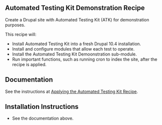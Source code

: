 ## Automated Testing Kit Demonstration Recipe
Create a Drupal site with Automated Testing Kit (ATK) for demonstration purposes.

This recipe will:
- Install Automated Testing Kit into a fresh Drupal 10.4 installation.
- Install and configure modules that allow each test to operate.
- Install the Automated Testing Kit Demoonstration sub-module.
- Run important functions, such as running cron to index the site, after
  the recipe is applied.

## Documentation

See the instructions at
[Applying the Automated Testing Kit Recipe](https://performantlabs.com/automated-testing-kit/applying-automated-testing-kit-recipe).

## Installation Instructions

- See the documentation above.
